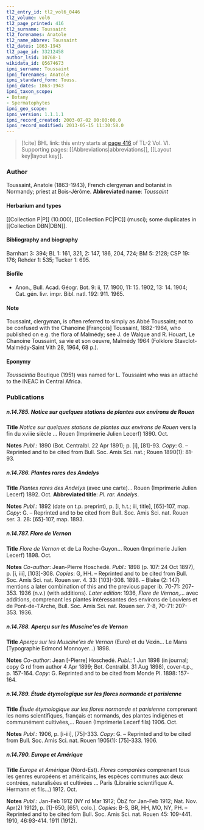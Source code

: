```yaml
---
tl2_entry_id: tl2_vol6_0446
tl2_volume: vol6
tl2_page_printed: 416
tl2_surname: Toussaint
tl2_forenames: Anatole
tl2_name_abbrev: Toussaint
tl2_dates: 1863-1943
tl2_page_id: 33212458
author_lsid: 10768-1
wikidata_id: Q5674673
ipni_surname: Toussaint
ipni_forenames: Anatole
ipni_standard_form: Touss.
ipni_dates: 1863-1943
ipni_taxon_scope: 
- Botany
- Spermatophytes
ipni_geo_scope: 
ipni_version: 1.1.1.1
ipni_record_created: 2003-07-02 00:00:00.0
ipni_record_modified: 2013-05-15 11:30:58.0
---
```



> [!cite] BHL link: this entry starts at [page 416](https://www.biodiversitylibrary.org/page/33212458) of TL-2 Vol. VI.
> Supporting pages: [[Abbreviations|abbreviations]], [[Layout key|layout key]].

### Author

Toussaint, Anatole (1863-1943), French clergyman and botanist in Normandy; priest at Bois-Jérôme. 
**Abbreviated name**: *Toussaint*

#### Herbarium and types

[[Collection P|P]] (10.000), [[Collection PC|PC]] (musci); some duplicates in [[Collection DBN|DBN]].

#### Bibliography and biography

Barnhart 3: 394; BL 1: 161, 321, 2: 147, 186, 204, 724; BM 5: 2128; CSP 19: 176; Rehder 1: 535; Tucker 1: 695.

#### Biofile

- Anon., Bull. Acad. Géogr. Bot. 9: ii, 17. 1900, 11: 15. 1902, 13: 14. 1904; Cat. gén. livr. impr. Bibl. natl. 192: 911. 1965.

#### Note

Toussaint, clergyman, is often referred to simply as Abbé Toussaint; not to be confused with the Chanoine \[François\] Toussaint, 1882-1964, who published on e.g. the flora of Malmédy; see J. de Walque and R. Houart, Le Chanoine Toussaint, sa vie et son oeuvre, Malmédy 1964 (Folklore Stavclot-Malmédy-Saint Vith 28, 1964, 68 p.).

#### Eponymy

*Toussaintia* Boutique (1951) was named for L. Toussaint who was an attaché to the INEAC in Central Africa.

### Publications

##### n.14.785. Notice sur quelques stations de plantes aux environs de Rouen

**Title**
*Notice sur quelques stations de plantes aux environs de Rouen* vers la fin du xviiie siècle ... Rouen (Imprimerie Julien Lecerf) 1890. Oct.

**Notes**
*Publ*.: 1890 (Bot. Centralbl. 22 Apr 1891); p. \[i\], \[81\]-93. *Copy*: G. – Reprinted and to be cited from Bull. Soc. Amis Sci. nat.; Rouen 1890(1): 81-93.

##### n.14.786. Plantes rares des Andelys

**Title**
*Plantes rares des Andelys* (avec une carte)... Rouen (Imprimerie Julien Lecerf) 1892. Oct.
**Abbreviated title**: *Pl. rar. Andelys*.

**Notes**
*Publ*.: 1892 (date on t.p. preprint), p. \[i, h.t.; iii, title\], \[65\]-107, map. *Copy*: G. – Reprinted and to be cited from Bull. Soc. Amis Sci. nat. Rouen ser. 3. 28: \[65\]-107, map. 1893.

##### n.14.787. Flore de Vernon

**Title**
*Flore de Vernon* et de La Roche-Guyon... Rouen (Imprimerie Julien Lecerf) 1898. Oct.

**Notes**
*Co-author*: Jean-Pierre Hoschedé.
*Publ*.: 1898 (p. 107: 24 Oct 1897), p. \[i, iii\], \[103\]-308. *Copies*: G, HH. – Reprinted and to be cited from Bull. Soc. Amis Sci. nat. Rouen ser. 4. 33: \[103\]-308. 1898. – Blake (2: 147) mentions a later combination of this and the previous paper ib. 70-71: 207-353. 1936 (n.v.) (with additions).
*Later edition*: 1936, *Flore de Vernon*,... avec additions, comprenant les plantes intéressantes des environs de Louviers et de Pont-de-1'Arche, Bull. Soc. Amis Sci. nat. Rouen ser. 7-8, 70-71: 207-353. 1936.

##### n.14.788. Aperçu sur les Muscine'es de Vernon

**Title**
*Aperçu sur les Muscine'es de Vernon* (Eure) et du Vexin... Le Mans (Typographie Edmond Monnoyer...) 1898.

**Notes**
*Co-author*: Jean \[-Pierre\] Hoschedé.
*Publ*.: 1 Jun 1898 (in journal; copy G rd from author 4 Apr 1899; Bot. Centralbl. 31 Aug 1898), cover-t.p., p. 157-164. *Copy*: G. Reprinted and to be cited from Monde Pl. 1898: 157-164.

##### n.14.789. Étude étymologique sur les flores normande et parisienne

**Title**
*Étude étymologique sur les flores normande et parisienne* comprenant les noms scientifiques, français et normands, des plantes indigènes et communément cultivées,... Rouen (Imprimerie Lecerf fils) 1906. Oct.

**Notes**
*Publ*.: 1906, p. \[i-iii\], \[75\]-333. *Copy*: G. – Reprinted and to be cited from Bull. Soc. Amis Sci. nat. Rouen 1905(1): \[75\]-333. 1906.

##### n.14.790. Europe et Amérique

**Title**
*Europe et Amérique* (Nord-Est). *Flores comparées* comprenant tous les genres européens et américains, les espèces communes aux deux contrées, naturalisées et cultivées ... Paris (Librairie scientifique A. Hermann et fils...) 1912. Oct.

**Notes**
*Publ*.: Jan-Feb 1912 (NY rd Mar 1912; ÖbZ for Jan-Feb 1912; Nat. Nov. Apr(2) 1912), p. \[1\]-650, \[651, colo.\]. *Copies*: B-S, BR, HH, MO, NY, PH. – Reprinted and to be cited fom Bull. Soc. Amis Sci. nat. Rouen 45: 109-441. 1910, 46:93-414. 1911 (1912).

